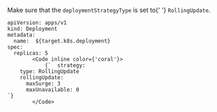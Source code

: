 Make sure that the <Code inline={true}>deploymentStrategyType</Code> is set to{' '}
<Code inline={true}>RollingUpdate</Code>.

```
apiVersion: apps/v1
kind: Deployment
metadata:
  name:  ${target.k8s.deployment}
spec:
  replicas: 5
		<Code inline color={'coral'}>
			{`  strategy:
    type: RollingUpdate
    rollingUpdate:
      maxSurge: 3
      maxUnavailable: 0
`}
		</Code>
```
